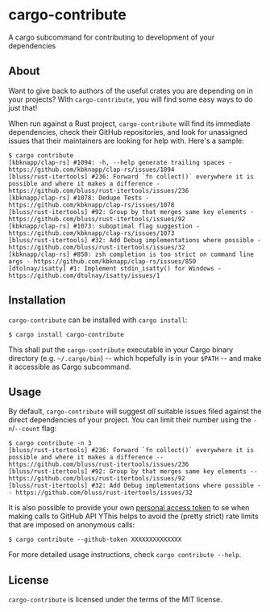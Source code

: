 # cargo-contribute

A cargo subcommand for contributing to development of your dependencies

## About

Want to give back to authors of the useful crates you are depending on in your projects?
With `cargo-contribute`, you will find some easy ways to do just that!

When run against a Rust project, `cargo-contribute` will find its immediate dependencies,
check their GitHub repositories, and look for unassigned issues that their maintainers are looking for help with.
Here's a sample:

    $ cargo contribute
    [kbknapp/clap-rs] #1094: -h, --help generate trailing spaces - https://github.com/kbknapp/clap-rs/issues/1094
    [bluss/rust-itertools] #236: Forward `fn collect()` everywhere it is possible and where it makes a difference - https://github.com/bluss/rust-itertools/issues/236
    [kbknapp/clap-rs] #1078: Dedupe Tests - https://github.com/kbknapp/clap-rs/issues/1078
    [bluss/rust-itertools] #92: Group by that merges same key elements - https://github.com/bluss/rust-itertools/issues/92
    [kbknapp/clap-rs] #1073: suboptimal flag suggestion - https://github.com/kbknapp/clap-rs/issues/1073
    [bluss/rust-itertools] #32: Add Debug implementations where possible - https://github.com/bluss/rust-itertools/issues/32
    [kbknapp/clap-rs] #850: zsh completion is too strict on command line args - https://github.com/kbknapp/clap-rs/issues/850
    [dtolnay/isatty] #1: Implement stdin_isatty() for Windows - https://github.com/dtolnay/isatty/issues/1

## Installation

`cargo-contribute` can be installed with `cargo install`:

    $ cargo install cargo-contribute

This shall put the `cargo-contribute` executable in your Cargo binary directory
(e.g. `~/.cargo/bin`) -- which hopefully is in your `$PATH` -- and make it accessible as Cargo subcommand.

## Usage

By default, `cargo-contribute` will suggest _all_ suitable issues filed against the direct dependencies
of your project. You can limit their number using the `-n`/`--count` flag:

    $ cargo contribute -n 3
    [bluss/rust-itertools] #236: Forward `fn collect()` everywhere it is possible and where it makes a difference -- https://github.com/bluss/rust-itertools/issues/236
    [bluss/rust-itertools] #92: Group by that merges same key elements -- https://github.com/bluss/rust-itertools/issues/92
    [bluss/rust-itertools] #32: Add Debug implementations where possible -- https://github.com/bluss/rust-itertools/issues/32

It is also possible to provide your own [personal access token](https://github.com/settings/tokens)
to se when making calls to GitHub API
YThis helps to avoid the (pretty strict) rate limits that are imposed on anonymous calls:

    $ cargo contribute --github-token XXXXXXXXXXXXXX

For more detailed usage instructions, check `cargo contribute --help`.

## License

`cargo-contribute` is licensed under the terms of the MIT license.
